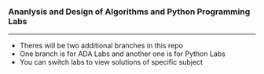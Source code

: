 ### Ananlysis and Design of Algorithms and Python Programming Labs

---

- Theres will be two additional branches in this repo
- One branch is for ADA Labs and another one is for Python Labs
- You can switch labs to view solutions of specific subject
